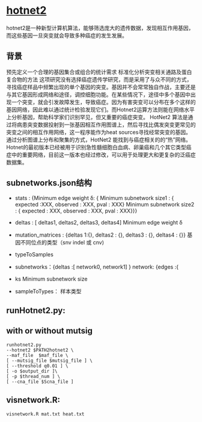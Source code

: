 # [hotnet2](https://github.com/raphael-group/hotnet2)
hotnet2是一种新型计算机算法，能够筛选庞大的遗传数据，发现相互作用基因，而这些基因一旦突变就会导致多种癌症的发生发展。
## 背景
预先定义一个合理的基因集合或组合的统计需求
标准化分析突变相关通路及蛋白复合物的方法
这项研究没有选择癌症遗传学研究，而是采用了与众不同的方式，寻找癌症样品中频繁出现的单个基因的突变。基因并不会常常独自作战，主要还是与其它基因形成网络和途径，调控细胞功能。在某些情况下，途径中多个基因中出现一个突变，就会引发故障发生，导致癌症。因为有害突变可以分布在多个这样的基因网络，因此难以通过统计检验发现它们。而Hotnet2运算方法则能在网络水平上分析基因，帮助科学家们识别罕见，但又重要的癌症突变。
HotNet2 算法是通过将病患突变数据投射到一张基因相互作用图谱上，然后寻找比偶发突变更常见的突变之间的相互作用网络，这一程序能作为heat
sources寻找经常突变的基因。通过分析图谱上分布和聚集的方式，HotNet2 能找到与癌症相关的的“热”网络。
Hotnet的最初版本已经被用于识别急性髓细胞白血病、卵巢癌和几个其它类型癌症中的重要网络，目前这一版本也经过修改，可以用于处理更大和更复杂的泛癌症数据集。

## subnetworks.json结构
+ stats : {Minimum edge weight δ: { Minimum subnetwork size1 : { expected :XXX,  observed : XXX,  pval : XXX} Minimum subnetwork size2 : { expected : XXX,  observed : XXX,  pval : XXX}}}

+ deltas : [ deltas1, deltas2, deltas3, deltas4]        Minimum edge weight δ

+ mutation_matrices : {deltas 1:{}, deltas2 : {}, deltas3 : {}, deltas4 : {}}    基因不同位点的类型（snv indel 或 cnv)

+ typeToSamples

+ subnetworks：{deltas :[ network0, network1] } network: {edges :{

+ ks Minimum subnetwork size

+ sampleToTypes： 样本类型

## runHotnet2.py:
## with or without mutsig
```shell
runhotnet2.py
--hotnet2 $PATH2hotnet2 \
--maf_file  $maf_file \
[ --mutsig_file $mutsig_file ] \
[ --threshold q0.01 ] \
[ -o $output_dir ]\
[ -p $thread_num ] \
[ --cna_file $Scna_file ]
```

## visnetwork.R:
```shell
visnetwork.R mat.txt heat.txt
```
